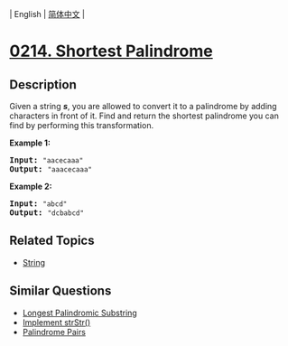 
| English | [简体中文](README.md) |
# [0214. Shortest Palindrome](https://leetcode-cn.com/problems/shortest-palindrome/)
## Description
<p>Given a string <em><b>s</b></em>, you are allowed to convert it to a palindrome by adding characters in front of it. Find and return the shortest palindrome you can find by performing this transformation.</p>

<p><strong>Example 1:</strong></p>

<pre>
<strong>Input: </strong><code>&quot;aacecaaa&quot;</code>
<strong>Output:</strong> <code>&quot;aaacecaaa&quot;</code>
</pre>

<p><strong>Example 2:</strong></p>

<pre>
<strong>Input: </strong><code>&quot;abcd&quot;</code>
<strong>Output:</strong> <code>&quot;dcbabcd&quot;</code></pre>
## Related Topics
- [String](https://leetcode-cn.com/tag/string)
## Similar Questions
- [Longest Palindromic Substring](../longest-palindromic-substring/README_EN.md)
- [Implement strStr()](../implement-strstr/README_EN.md)
- [Palindrome Pairs](../palindrome-pairs/README_EN.md)
